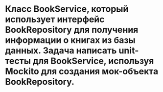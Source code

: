 # Класс BookService, который использует интерфейс BookRepository для получения информации о книгах из базы данных. Задача написать unit-тесты для BookService, используя Mockito для создания мок-объекта BookRepository.
